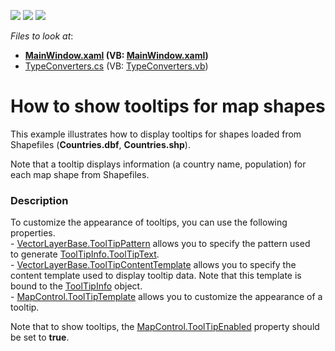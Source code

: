 <!-- default badges list -->
![](https://img.shields.io/endpoint?url=https://codecentral.devexpress.com/api/v1/VersionRange/128571836/15.1.3%2B)
[![](https://img.shields.io/badge/Open_in_DevExpress_Support_Center-FF7200?style=flat-square&logo=DevExpress&logoColor=white)](https://supportcenter.devexpress.com/ticket/details/E4225)
[![](https://img.shields.io/badge/📖_How_to_use_DevExpress_Examples-e9f6fc?style=flat-square)](https://docs.devexpress.com/GeneralInformation/403183)
<!-- default badges end -->
<!-- default file list -->
*Files to look at*:

* **[MainWindow.xaml](./CS/ShowToolTips/MainWindow.xaml) (VB: [MainWindow.xaml](./VB/ShowToolTips/MainWindow.xaml))**
* [TypeConverters.cs](./CS/ShowToolTips/TypeConverters.cs) (VB: [TypeConverters.vb](./VB/ShowToolTips/TypeConverters.vb))
<!-- default file list end -->
# How to show tooltips for map shapes 


<p>This example illustrates how to display tooltips for shapes loaded from Shapefiles (<strong>Countries.dbf</strong>, <strong>Countries.shp</strong>).  </p><p>Note that a tooltip displays information (a country name, population) for each map shape from Shapefiles.</p><p></p>


<h3>Description</h3>

<p>To customize the appearance of tooltips, you can use the following properties.<br /> -&nbsp;<a href="http://help.devexpress.com/#WPF/DevExpressXpfMapVectorLayerBase_ToolTipPatterntopic">VectorLayerBase.ToolTipPattern</a>&nbsp;allows you to specify the pattern used to&nbsp;generate&nbsp;<a href="https://documentation.devexpress.com/#WPF/DevExpressXpfMapToolTipInfo_ToolTipTexttopic">ToolTipInfo.ToolTipText</a>.<u><br /> </u>-&nbsp;<a href="https://documentation.devexpress.com/#WPF/DevExpressXpfMapVectorLayerBase_ToolTipContentTemplatetopic">VectorLayerBase.ToolTipContentTemplate</a>&nbsp;allows you to specify the content template used to display tooltip data. Note that this template is bound to the&nbsp;<a href="https://documentation.devexpress.com/#WPF/clsDevExpressXpfMapToolTipInfotopic">ToolTipInfo</a>&nbsp;object.<br /> -&nbsp;<a href="https://documentation.devexpress.com/#WPF/DevExpressXpfMapMapControl_ToolTipTemplatetopic">MapControl.ToolTipTemplate</a>&nbsp;allows you to customize the&nbsp;appearance of a tooltip.</p>
<p>Note that&nbsp;to show tooltips, the&nbsp;<a href="http://help.devexpress.com/#WPF/DevExpressXpfMapMapControl_ToolTipEnabledtopic">MapControl.ToolTipEnabled</a>&nbsp;property should be set to&nbsp;<strong>true</strong>.</p>

<br/>


